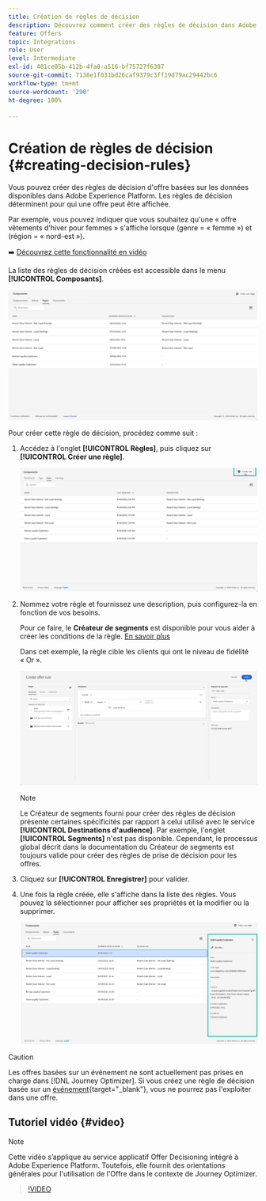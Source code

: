 ```yaml
---
title: Création de règles de décision
description: Découvrez comment créer des règles de décision dans Adobe Experience Platform.
feature: Offers
topic: Integrations
role: User
level: Intermediate
exl-id: 401ce05b-412b-4fa0-a516-bf75727f6387
source-git-commit: 7138e1f031bd26caf9379c3ff19d79ac29442bc6
workflow-type: tm+mt
source-wordcount: '290'
ht-degree: 100%

---
```


# Création de règles de décision {#creating-decision-rules}

Vous pouvez créer des règles de décision d&#39;offre basées sur les données disponibles dans Adobe Experience Platform. Les règles de décision déterminent pour qui une offre peut être affichée.

Par exemple, vous pouvez indiquer que vous souhaitez qu&#39;une « offre vêtements d&#39;hiver pour femmes » s&#39;affiche lorsque (genre = « femme ») et (région = « nord-est »).

➡️ [Découvrez cette fonctionnalité en vidéo](#video)

La liste des règles de décision créées est accessible dans le menu **[!UICONTROL Composants]**.

![](../../assets/decision_rules_list.png)

Pour créer cette règle de décision, procédez comme suit :

1. Accédez à l&#39;onglet **[!UICONTROL Règles]**, puis cliquez sur **[!UICONTROL Créer une règle]**.

   ![](../../assets/offers_decision_rule_creation.png)

1. Nommez votre règle et fournissez une description, puis configurez-la en fonction de vos besoins.

   Pour ce faire, le **Créateur de segments** est disponible pour vous aider à créer les conditions de la règle. [En savoir plus](../../segment/about-segments.md)

   Dans cet exemple, la règle cible les clients qui ont le niveau de fidélité « Or ».

   ![](../../assets/offers_decision_rule_creation_segment.png)

   >[!NOTE]
   >
   >Le Créateur de segments fourni pour créer des règles de décision présente certaines spécificités par rapport à celui utilisé avec le service **[!UICONTROL Destinations d&#39;audience]**. Par exemple, l&#39;onglet **[!UICONTROL Segments]** n&#39;est pas disponible. Cependant, le processus global décrit dans la documentation du Créateur de segments est toujours valide pour créer des règles de prise de décision pour les offres.

1. Cliquez sur **[!UICONTROL Enregistrer]** pour valider.

1. Une fois la règle créée, elle s&#39;affiche dans la liste des règles. Vous pouvez la sélectionner pour afficher ses propriétés et la modifier ou la supprimer.

   ![](../../assets/rule_created.png)

>[!CAUTION]
>
>Les offres basées sur un événement ne sont actuellement pas prises en charge dans [!DNL Journey Optimizer]. Si vous créez une règle de décision basée sur un [événement](https://experienceleague.adobe.com/docs/experience-platform/segmentation/ui/segment-builder.html?lang=fr#events){target=&quot;_blank&quot;}, vous ne pourrez pas l&#39;exploiter dans une offre.

## Tutoriel vidéo {#video}

>[!NOTE]
>
>Cette vidéo s’applique au service applicatif Offer Decisioning intégré à Adobe Experience Platform. Toutefois, elle fournit des orientations générales pour l&#39;utilisation de l&#39;Offre dans le contexte de Journey Optimizer.

>[!VIDEO](https://video.tv.adobe.com/v/329373?quality=12)
